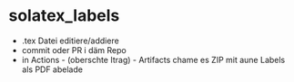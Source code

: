# solatex_labels

 * .tex Datei editiere/addiere
 * commit oder PR i däm Repo
 * in Actions - (oberschte Itrag) - Artifacts chame es ZIP mit aune Labels als PDF abelade 
